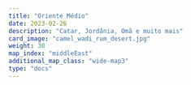```yaml
---
title: "Oriente Médio"
date: 2023-02-26
description: "Catar, Jordânia, Omã e muito mais"
card_image: "camel_wadi_rum_desert.jpg"
weight: 30
map_index: "middleEast"
additional_map_class: "wide-map3"
type: "docs"
---
```

